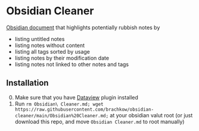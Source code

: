 # Obsidian Cleaner

[Obsidian document](https://github.com/brachkow/obsidian-cleaner/blob/main/Obsidian%20Cleaner.md) that highlights potentially rubbish notes by
- listing untitled notes
- listing notes without content
- listing all tags sorted by usage
- listing notes by their modification date
- listing notes not linked to other notes and tags

## Installation
0. Make sure that you have [Dataview](https://github.com/blacksmithgu/obsidian-dataview) plugin installed
1. Run `rm Obsidian\ Cleaner.md; wget https://raw.githubusercontent.com/brachkow/obsidian-cleaner/main/Obsidian%20Cleaner.md;` at your obsidian valut root (or just download this repo, and move `Obsidian Cleaner.md` to root manually)

